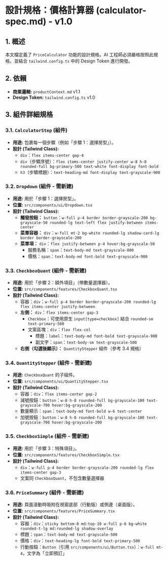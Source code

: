 # 設計規格：價格計算器 (calculator-spec.md) - v1.0

## 1. 概述
本文檔定義了 `PriceCalculator` 功能的設計規格。AI 工程師必須嚴格按照此規格，並結合 `tailwind.config.ts` 中的 Design Token 進行開發。

## 2. 依賴
* **商業邏輯:** `productContext.md` v1.1
* **Design Token:** `tailwind.config.ts` v1.0

## 3. 組件詳細規格

### 3.1. `CalculatorStep` (組件)
* **用途:** 包裹每一個步驟（例如「步驟 1：選擇房型」）。
* **設計 (Tailwind Class):**
    * `div`：`flex items-center gap-4`
    * `div`（步驟序號）：`flex items-center justify-center w-8 h-8 rounded-full bg-primary-500 text-white font-display font-bold`
    * `h3`（步驟標題）：`text-heading-md font-display text-grayscale-900`

### 3.2. `Dropdown` (組件 - 需新建)
* **用途:** 用於「步驟 1：選擇房型」。
* **位置:** `src/components/ui/Dropdown.tsx`
* **設計 (Tailwind Class):**
    * **觸發按鈕：** `button`：`w-full p-4 border border-grayscale-200 bg-grayscale-50 rounded-lg text-left flex justify-between items-center`
    * **菜單容器：** `div`：`w-full mt-2 bg-white rounded-lg shadow-card-lg border border-grayscale-200`
    * **菜單項：** `div`：`flex justify-between p-4 hover:bg-grayscale-50`
        * 服務名稱：`span`：`text-body-md text-grayscale-800`
        * 價格：`span`：`text-body-md font-bold text-grayscale-900`

### 3.3. `CheckboxQuant` (組件 - 需新建)
* **用途:** 用於「步驟 2：額外項目」（帶數量選擇器）。
* **位置:** `src/components/features/CheckboxQuant.tsx`
* **設計 (Tailwind Class):**
    * 容器：`div`：`w-full p-4 border border-grayscale-200 rounded-lg flex items-center justify-between`
    * **左側：** `div`：`flex items-center gap-3`
        * `Checkbox`：可使用原生 `input[type=checkbox]` 結合 `rounded-sm text-primary-500`
        * 文案區塊：`div`：`flex flex-col`
            * 標題：`label`：`text-body-md font-bold text-grayscale-900`
            * 副文字：`span`：`text-body-sm text-grayscale-500`
    * **右側（勾選後顯示）：** `QuantityStepper` 組件（參考 3.4 規格）

### 3.4. `QuantityStepper` (組件 - 需新建)
* **用途:** `CheckboxQuant` 的子組件。
* **位置:** `src/components/ui/QuantityStepper.tsx`
* **設計 (Tailwind Class):**
    * 容器：`div`：`flex items-center gap-2`
    * 減號按鈕：`button`：`w-8 h-8 rounded-full bg-grayscale-100 text-grayscale-700 hover:bg-grayscale-200`
    * 數量顯示：`span`：`text-body-md font-bold w-6 text-center`
    * 加號按鈕：`button`：`w-8 h-8 rounded-full bg-grayscale-100 text-grayscale-700 hover:bg-grayscale-200`

### 3.5. `CheckboxSimple` (組件 - 需新建)
* **用途:** 用於「步驟 3：特殊項目」。
* **位置:** `src/components/features/CheckboxSimple.tsx`
* **設計 (Tailwind Class):**
    * `div`：`w-full p-4 border border-grayscale-200 rounded-lg flex items-center gap-3`
    * 文案同 `CheckboxQuant`，不包含數量選擇器

### 3.6. `PriceSummary` (組件 - 需新建)
* **用途:** 頁面滾動時吸附在視窗底部（行動版）或側邊（桌面版）。
* **位置:** `src/components/features/PriceSummary.tsx`
* **設計 (Tailwind Class):**
    * 容器：`div`：`sticky bottom-0 md:top-10 w-full p-6 bg-white rounded-t-lg md:rounded-lg shadow-overlay`
    * 標題：`span`：`text-body-md text-grayscale-500`
    * 價格：`div`：`text-heading-lg font-bold text-primary-500`
    * 行動按鈕：`Button`（引用 `src/components/ui/Button.tsx`）：`w-full mt-4`，文字為「立即預訂」
